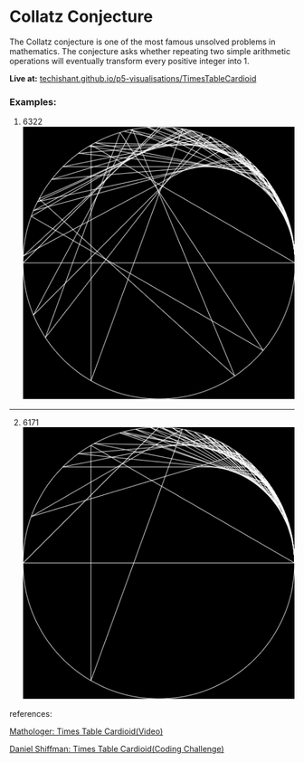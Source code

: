 # Collatz Conjecture
The Collatz conjecture is one of the most famous unsolved problems in mathematics. The conjecture asks whether repeating two simple arithmetic operations will eventually transform every positive integer into 1.

**Live at:** [techishant.github.io/p5-visualisations/TimesTableCardioid](https://techishant.github.io/p5-visualisations/TimesTableCardioid)

### Examples:
1. 6322
![6322](../imgs/6322.PNG)
---
2. 6171
![6171](../imgs/6171.PNG)

references: 

[Mathologer: Times Table Cardioid(Video)](https://www.youtube.com/watch?v=qhbuKbxJsk8)

[Daniel Shiffman: Times Table Cardioid(Coding Challenge)](https://thecodingtrain.com/challenges/133-time-tables-cardioid-visualization)
